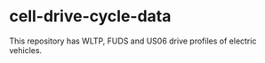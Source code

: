 # cell-drive-cycle-data
This repository has WLTP, FUDS and US06 drive profiles of electric vehicles.
